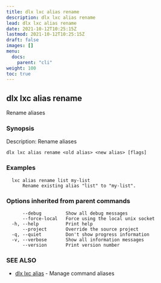 ```yaml
---
title: dlx lxc alias rename
description: dlx lxc alias rename
lead: dlx lxc alias rename
date: 2021-10-12T10:25:15Z
lastmod: 2021-10-12T10:25:15Z
draft: false
images: []
menu:
  docs:
    parent: "cli"
weight: 100
toc: true
---
```

## dlx lxc alias rename

Rename aliases

### Synopsis

Description:
  Rename aliases



```
dlx lxc alias rename <old alias> <new alias> [flags]
```

### Examples

```
  lxc alias rename list my-list
      Rename existing alias "list" to "my-list".
```

### Options inherited from parent commands

```
      --debug         Show all debug messages
      --force-local   Force using the local unix socket
  -h, --help          Print help
      --project       Override the source project
  -q, --quiet         Don't show progress information
  -v, --verbose       Show all information messages
      --version       Print version number
```

### SEE ALSO

* [dlx lxc alias](/docs/cmd/dlx_lxc_alias)	 - Manage command aliases

